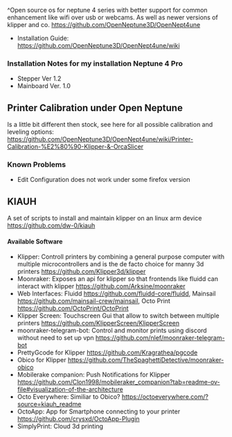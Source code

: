 ^Open source os for neptune 4 series with better support for common enhancement like wifi over usb or webcams. As well as newer versions of klipper and co. https://github.com/OpenNeptune3D/OpenNept4une

* Installation Guide: https://github.com/OpenNeptune3D/OpenNept4une/wiki

### Installation Notes for my installation Neptune 4 Pro 
* Stepper Ver 1.2
* Mainboard Ver. 1.0

## Printer Calibration under Open Neptune
Is a little bit different then stock, see here for all possible calibration and leveling options: https://github.com/OpenNeptune3D/OpenNept4une/wiki/Printer-Calibration-%E2%80%90-Klipper-&-OrcaSlicer
### Known Problems
* Edit Configuration does not work under some firefox version

## KIAUH

A set of scripts to install and maintain klipper on an linux arm device https://github.com/dw-0/kiauh
#### Available Software
* Klipper: Controll printers by combining a general purpose computer with multiple microcontrollers and is the de facto choice for manny 3d printers https://github.com/Klipper3d/klipper
* Moonraker: Exposes an api for klipper so that frontends like fluidd can interact with klipper https://github.com/Arksine/moonraker
* Web Interfaces: Fluidd https://github.com/fluidd-core/fluidd, Mainsail https://github.com/mainsail-crew/mainsail, Octo Print https://github.com/OctoPrint/OctoPrint
* Klipper Screen: Touchscreen Gui that allow to switch between multiple printers https://github.com/KlipperScreen/KlipperScreen
* moonraker-telegram-bot: Control and monitor prints using discord without need to set up vpn https://github.com/nlef/moonraker-telegram-bot
* PrettyGcode for Klipper https://github.com/Kragrathea/pgcode
* Obico for Klipper https://github.com/TheSpaghettiDetective/moonraker-obico
* Mobilerake companion: Push Notifications for Klipper https://github.com/Clon1998/mobileraker_companion?tab=readme-ov-file#visualization-of-the-architecture
* Octo Everywhere: Similiar to Obico? https://octoeverywhere.com/?source=kiauh_readme
* OctoApp: App for Smartphone connecting to your printer https://github.com/crysxd/OctoApp-Plugin
* SimplyPrint: Cloud 3d printing